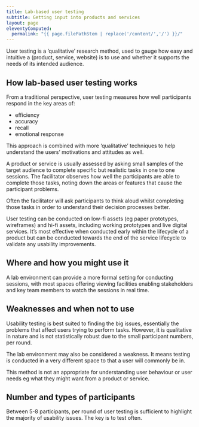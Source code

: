 ```yaml
---
title: Lab-based user testing
subtitle: Getting input into products and services
layout: page
eleventyComputed:
  permalink: "{{ page.filePathStem | replace('/content/','/') }}/"
---
```


User testing is a ‘qualitative’ research method, used to gauge how easy and intuitive a (product, service, website) is to use and whether it supports the needs of its intended audience.

## How lab-based user testing works

From a traditional perspective, user testing measures how well participants respond in the key areas of:

- efficiency
- accuracy
- recall
- emotional response

This approach is combined with more ‘qualitative’ techniques to help understand the users’ motivations and attitudes as well.

A product or service is usually assessed by asking small samples of the target audience to complete specific but realistic tasks in one to one sessions. The facilitator observes how well the participants are able to complete those tasks, noting down the areas or features that cause the participant problems.

Often the facilitator will ask participants to think aloud whilst completing those tasks in order to understand their decision processes better.

User testing can be conducted on low-fi assets (eg paper prototypes, wireframes) and hi-fi assets, including working prototypes and live digital services. It’s most effective when conducted early within the lifecycle of a product but can be conducted towards the end of the service lifecycle to validate any usability improvements.

## Where and how you might use it

A lab environment can provide a more formal setting for conducting sessions, with most spaces offering viewing facilities enabling stakeholders and key team members to watch the sessions in real time.

## Weaknesses and when not to use

Usability testing is best suited to finding the big issues, essentially the problems that affect users trying to perform tasks. However, it is qualitative in nature and is not statistically robust due to the small participant numbers, per round.

The lab environment may also be considered a weakness. It means testing is conducted in a very different space to that a user will commonly be in.

This method is not an appropriate for understanding user behaviour or user needs eg what they might want from a product or service.

## Number and types of participants

Between 5-8 participants, per round of user testing is sufficient to highlight the majority of usability issues. The key is to test often.
